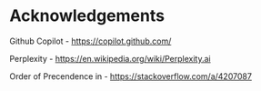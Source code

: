 # Acknowledgements

Github Copilot - https://copilot.github.com/

Perplexity - https://en.wikipedia.org/wiki/Perplexity.ai

Order of Precendence in - https://stackoverflow.com/a/4207087